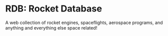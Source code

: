# RDB: Rocket Database
A web collection of rocket engines, spaceflights, aerospace programs, and anything and everything else space related!

